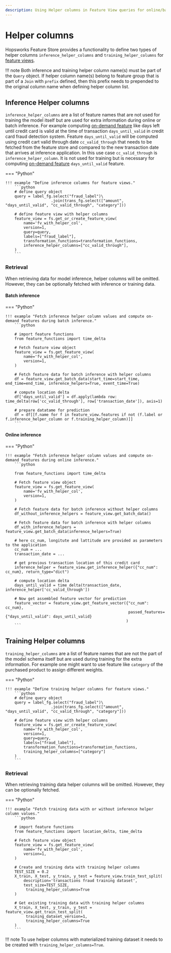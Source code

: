 ```yaml
---
description: Using Helper columns in Feature View queries for online/batch inference and training dataset.
---
```


# Helper columns
Hopsworks Feature Store provides a functionality to define two types of helper columns `inference_helper_columns` and `training_helper_columns` for [feature views](./overview.md).

!!! note
    Both inference and training helper column name(s) must be part of the `Query` object. If helper column name(s) belong to feature group that is part of a `Join` with `prefix` defined, then this prefix needs to prepended
    to the original column name when defining helper column list.

## Inference Helper columns
`inference_helper_columns` are a list of feature names that are not used for training the model itself but are used for extra information during online or batch inference. 
For example computing [on-demand feature](../../../concepts/fs/feature_group/on_demand_feature.md) like days left until credit card is valid at the time of transaction `days_until_valid` in credit card fraud detection system.
Feature `days_until_valid` will be computed using credit cart valid through date `cc_valid_through` that needs to be fetched from the feature store and compared to the new transaction date that arrives at 
inference application. In this use case `cc_valid_through` is `inference_helper_column`. It is not used for training but is necessary for computing [on-demand feature](../../../concepts/fs/feature_group/on_demand_feature.md) `days_until_valid` feature.

=== "Python"

    !!! example "Define inference columns for feature views."
        ```python
        # define query object 
        query = label_fg.select("fraud_label")\
                        .join(trans_fg.select(["amount", "days_until_valid", "cc_valid_through", "category"])) 
        
        # define feature view with helper columns
        feature_view = fs.get_or_create_feature_view(
            name='fv_with_helper_col',
            version=1,
            query=query,
            labels=["fraud_label"],
            transformation_functions=transformation_functions,
            inference_helper_columns=["cc_valid_through"],
        )
        ```

### Retrieval
When retrieving data for model inference, helper columns will be omitted. However, they can be optionally fetched with inference or training data.

#### Batch inference

=== "Python"

    !!! example "Fetch inference helper column values and compute on-demand features during batch inference."
        ```python

        # import feature functions
        from feature_functions import time_delta
        
        # Fetch feature view object  
        feature_view = fs.get_feature_view(
            name='fv_with_helper_col',
            version=1,
        )

        # Fetch feature data for batch inference with helper columns
        df = feature_view.get_batch_data(start_time=start_time, end_time=end_time, inference_helpers=True, event_time=True)

        # compute location delta
        df['days_until_valid'] = df.apply(lambda row: time_delta(row['cc_valid_through'], row['transaction_date']), axis=1)

        # prepare datatame for prediction
        df = df[[f.name for f in feature_view.features if not (f.label or f.inference_helper_column or f.training_helper_column)]]
        ```

#### Online inference

=== "Python"

    !!! example "Fetch inference helper column values and compute on-demand features during online inference."
        ```python

        from feature_functions import time_delta
        
        # Fetch feature view object  
        feature_view = fs.get_feature_view(
            name='fv_with_helper_col',
            version=1,
        )

        # Fetch feature data for batch inference without helper columns
        df_without_inference_helpers = feature_view.get_batch_data()

        # Fetch feature data for batch inference with helper columns
        df_with_inference_helpers = feature_view.get_batch_data(inference_helpers=True)

        # here cc_num, longitute and lattitude are provided as parameters to the application
        cc_num = ...
        transaction_date = ...
        
        # get previous transaction location of this credit card
        inference_helper = feature_view.get_inference_helper({"cc_num": cc_num}, return_type="dict")

        # compute location delta 
        days_until_valid = time_delta(transaction_date, inference_helper['cc_valid_through'])

        # Now get assembled feature vector for prediction
        feature_vector = feature_view.get_feature_vector({"cc_num": cc_num}, 
                                                          passed_features={"days_until_valid": days_until_valid}
                                                         )
        ```


## Training Helper columns
`training_helper_columns` are a list of feature names that are not the part of the model schema itself but are used during training for the extra information. 
For example one might want to use feature like `category` of the purchased product to assign different weights.

=== "Python"

    !!! example "Define training helper columns for feature views."
        ```python
        # define query object 
        query = label_fg.select("fraud_label")\
                        .join(trans_fg.select(["amount", "days_until_valid", "cc_valid_through", "category"])) 
        
        # define feature view with helper columns
        feature_view = fs.get_or_create_feature_view(
            name='fv_with_helper_col',
            version=1,
            query=query,
            labels=["fraud_label"],
            transformation_functions=transformation_functions,
            training_helper_columns=["category"]
        )
        ```

### Retrieval
When retrieving training data helper columns will be omitted. However, they can be optionally fetched.

=== "Python"

    !!! example "Fetch training data with or without inference helper column values."
        ```python

        # import feature functions
        from feature_functions import location_delta, time_delta
        
        # Fetch feature view object  
        feature_view = fs.get_feature_view(
            name='fv_with_helper_col',
            version=1,
        )

        # Create and training data with training helper columns
        TEST_SIZE = 0.2
        X_train, X_test, y_train, y_test = feature_view.train_test_split(
            description='transactions fraud training dataset',
            test_size=TEST_SIZE,
             training_helper_columns=True
        )

        # Get existing training data with training helper columns
        X_train, X_test, y_train, y_test = feature_view.get_train_test_split(
             training_dataset_version=1,
             training_helper_columns=True
        )
        ``` 

!!! note
    To use helper columns with materialized training dataset it needs to be created with `training_helper_columns=True`.  
